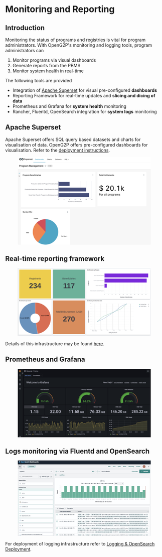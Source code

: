 # Monitoring and Reporting

## Introduction

Monitoring the status of programs and registries is vital for program administrators. With OpenG2P's monitoring and logging tools, program administrators can&#x20;

1. Monitor programs via visual dashboards
2. Generate reports from the PBMS
3. Monitor system health in real-time&#x20;

The following tools are provided

* Integration of [Apache Superset](https://superset.apache.org/) for visual pre-configured **dashboards**
* Reporting Framework for real-time updates and **slicing and dicing of data**
* Prometheus and Grafana for **system health** monitoring
* Rancher, Fluentd, OpenSearch integration for **system logs** monitoring

## Apache Superset&#x20;

Apache Superset offers SQL query based datasets and charts for visualisation of data. OpenG2P offers pre-configured dashboards for visualisation. Refer to the [deployment instructions](reporting-deployment.md).

<figure><img src="../.gitbook/assets/apache-superset-dashboard.png" alt=""><figcaption></figcaption></figure>



## Real-time reporting framework

<figure><img src="../.gitbook/assets/reporting-dashboard.png" alt=""><figcaption></figcaption></figure>

Details of this infrastructure may be found [here](https://github.com/mosip/reporting).&#x20;

## Prometheus and Grafana

<figure><img src="../.gitbook/assets/prometheus-grafana.png" alt=""><figcaption></figcaption></figure>

## Logs monitoring via Fluentd and OpenSearch

<figure><img src="../.gitbook/assets/opensearch-log-dashboard.png" alt=""><figcaption></figcaption></figure>

For deployment of logging infrastructure refer to [Logging & OpenSearch Deployment](../deployment/external-components/logging-and-opensearch.md).
